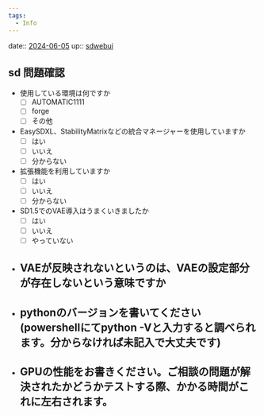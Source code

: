 ```yaml
---
tags:
  - Info
---
```


date:: [2024-06-05](/Daily_Note/2024-06-05.md)
up:: [sdwebui](../Bar/App/stable-diffusion-webui.md)

## sd 問題確認
- 使用している環境は何ですか
    - [ ] AUTOMATIC1111
    - [ ] forge
    - [ ] その他
- EasySDXL、StabilityMatrixなどの統合マネージャーを使用していますか
    - [ ] はい
    - [ ] いいえ
    - [ ] 分からない
- 拡張機能を利用していますか
    - [ ] はい
    - [ ] いいえ
    - [ ] 分からない
- SD1.5でのVAE導入はうまくいきましたか
    - [ ] はい
    - [ ] いいえ
    - [ ] やっていない
- VAEが反映されないというのは、VAEの設定部分が存在しないという意味ですか
    - 
- pythonのバージョンを書いてください(powershellにてpython -Vと入力すると調べられます。分からなければ未記入で大丈夫です)
    - 
- GPUの性能をお書きください。ご相談の問題が解決されたかどうかテストする際、かかる時間がこれに左右されます。
    - 